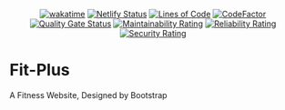 <div align="center">

[![wakatime](https://wakatime.com/badge/github/Amir-Pourhadi/FitPlus.svg)](https://wakatime.com/badge/github/Amir-Pourhadi/FitPlus)
[![Netlify Status](https://api.netlify.com/api/v1/badges/9dec0be1-0fc4-48e3-a93e-ca2b78b519e3/deploy-status)](https://app.netlify.com/sites/fit-plus/deploys)
[![Lines of Code](https://sonarcloud.io/api/project_badges/measure?project=Amir-Pourhadi_FitPlus&metric=ncloc)](https://sonarcloud.io/dashboard?id=Amir-Pourhadi_FitPlus)
[![CodeFactor](https://www.codefactor.io/repository/github/amir-pourhadi/drum-kit/badge)](https://www.codefactor.io/repository/github/amir-pourhadi/drum-kit)  
[![Quality Gate Status](https://sonarcloud.io/api/project_badges/measure?project=Amir-Pourhadi_FitPlus&metric=alert_status)](https://sonarcloud.io/dashboard?id=Amir-Pourhadi_FitPlus)
[![Maintainability Rating](https://sonarcloud.io/api/project_badges/measure?project=Amir-Pourhadi_FitPlus&metric=sqale_rating)](https://sonarcloud.io/dashboard?id=Amir-Pourhadi_FitPlus)
[![Reliability Rating](https://sonarcloud.io/api/project_badges/measure?project=Amir-Pourhadi_FitPlus&metric=reliability_rating)](https://sonarcloud.io/dashboard?id=Amir-Pourhadi_FitPlus)
[![Security Rating](https://sonarcloud.io/api/project_badges/measure?project=Amir-Pourhadi_FitPlus&metric=security_rating)](https://sonarcloud.io/dashboard?id=Amir-Pourhadi_FitPlus)
</div>

# Fit-Plus

A Fitness Website, Designed by Bootstrap
